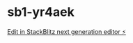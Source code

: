 # sb1-yr4aek

[Edit in StackBlitz next generation editor ⚡️](https://stackblitz.com/~/github.com/pradda-gotham/sb1-yr4aek)